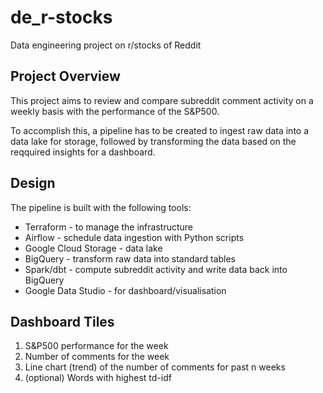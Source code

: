 # de_r-stocks
Data engineering project on r/stocks of Reddit

## Project Overview

This project aims to review and compare subreddit comment activity on a weekly basis with the performance of the S&P500.

To accomplish this, a pipeline has to be created to ingest raw data into a data lake for storage, followed by transforming the data based on the reqquired insights for a dashboard.

## Design

The pipeline is built with the following tools:
- Terraform - to manage the infrastructure
- Airflow - schedule data ingestion with Python scripts
- Google Cloud Storage - data lake
- BigQuery - transform raw data into standard tables
- Spark/dbt - compute subreddit activity and write data back into BigQuery
- Google Data Studio - for dashboard/visualisation

## Dashboard Tiles
1. S&P500 performance for the week
2. Number of comments for the week
3. Line chart (trend) of the number of comments for past n weeks
4. (optional) Words with highest td-idf
